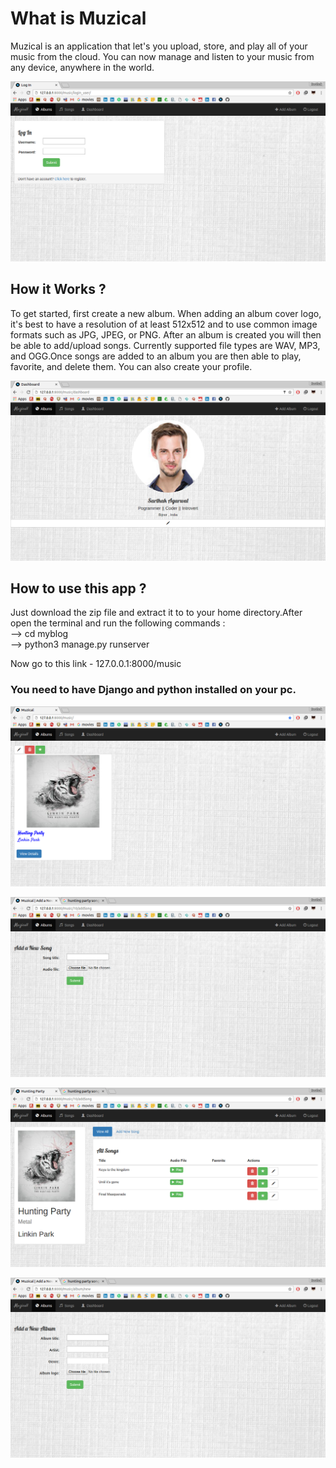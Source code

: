 # What is Muzical

Muzical is an application that let's you upload, store, and play all of your music from the cloud. You can now manage and listen to your music from any device, anywhere in the world.

![alt tag](https://raw.githubusercontent.com/agarwalsarthak121/Muzical/master/screenshots/1.png)


## How it Works ?

To get started, first create a new album. When adding an album cover logo, it's best to have a resolution of at least 512x512 and to use common image formats such as JPG, JPEG, or PNG.
After an album is created you will then be able to add/upload songs. Currently supported file types are WAV, MP3, and OGG.Once songs are added to an album you are then able to play, favorite, and delete them.
You can also create your profile.

![alt tag](https://raw.githubusercontent.com/agarwalsarthak121/Muzical/master/screenshots/2.png)


## How to use this app ?

Just download the zip file and extract it to to your home directory.After open the terminal and run the following commands : <br />
--> cd myblog <br />
--> python3 manage.py runserver </br>

Now go to this link - 127.0.0.1:8000/music <br/>
<h3>You need to have Django and python installed on your pc.</h3>

![alt tag](https://raw.githubusercontent.com/agarwalsarthak121/Muzical/master/screenshots/3.png)

![alt tag](https://raw.githubusercontent.com/agarwalsarthak121/Muzical/master/screenshots/4.png)

![alt tag](https://raw.githubusercontent.com/agarwalsarthak121/Muzical/master/screenshots/5.png)

![alt tag](https://raw.githubusercontent.com/agarwalsarthak121/Muzical/master/screenshots/6.png)

